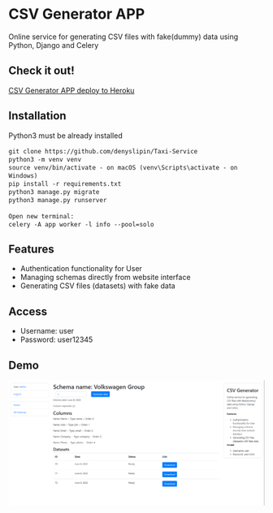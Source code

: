 # CSV Generator APP

Online service for generating CSV files with fake(dummy)
data using Python, Django and Celery

## Check it out!

[CSV Generator APP deploy to Heroku](https://csv-generator-application.herokuapp.com)

## Installation

Python3 must be already installed

```shell
git clone https://github.com/denyslipin/Taxi-Service
python3 -m venv venv
source venv/bin/activate - on macOS (venv\Scripts\activate - on Windows)
pip install -r requirements.txt
python3 manage.py migrate
python3 manage.py runserver

Open new terminal:
celery -A app worker -l info --pool=solo
```

## Features

* Authentication functionality for User
* Managing schemas directly from website interface
* Generating CSV files (datasets) with fake data

## Access

* Username: user
* Password: user12345

## Demo

![Website Interface](demo.png)

